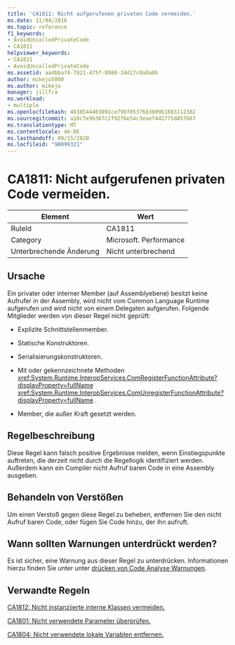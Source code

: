 ```yaml
---
title: 'CA1811: Nicht aufgerufenen privaten Code vermeiden.'
ms.date: 11/04/2016
ms.topic: reference
f1_keywords:
- AvoidUncalledPrivateCode
- CA1811
helpviewer_keywords:
- CA1811
- AvoidUncalledPrivateCode
ms.assetid: aadbba74-7821-475f-8980-34d17c0a0a8b
author: mikejo5000
ms.author: mikejo
manager: jillfra
ms.workload:
- multiple
ms.openlocfilehash: 4638544463891ce79bf05376d3609b1883112382
ms.sourcegitcommit: a18c7e9b367c2f92f6e54c3eaef442775d457667
ms.translationtype: MT
ms.contentlocale: de-DE
ms.lasthandoff: 09/15/2020
ms.locfileid: "90099321"
---
```

# <a name="ca1811-avoid-uncalled-private-code"></a>CA1811: Nicht aufgerufenen privaten Code vermeiden.

|Element|Wert|
|-|-|
|RuleId|CA1811|
|Category|Microsoft. Performance|
|Unterbrechende Änderung|Nicht unterbrechend|

## <a name="cause"></a>Ursache
Ein privater oder interner Member (auf Assemblyebene) besitzt keine Aufrufer in der Assembly, wird nicht vom Common Language Runtime aufgerufen und wird nicht von einem Delegaten aufgerufen. Folgende Mitglieder werden von dieser Regel nicht geprüft:

- Explizite Schnittstellenmember.

- Statische Konstruktoren.

- Serialisierungskonstruktoren.

- Mit oder gekennzeichnete Methoden <xref:System.Runtime.InteropServices.ComRegisterFunctionAttribute?displayProperty=fullName> <xref:System.Runtime.InteropServices.ComUnregisterFunctionAttribute?displayProperty=fullName> .

- Member, die außer Kraft gesetzt werden.

## <a name="rule-description"></a>Regelbeschreibung
Diese Regel kann falsch positive Ergebnisse melden, wenn Einstiegspunkte auftreten, die derzeit nicht durch die Regellogik identifiziert werden. Außerdem kann ein Compiler nicht Aufruf baren Code in eine Assembly ausgeben.

## <a name="how-to-fix-violations"></a>Behandeln von Verstößen
Um einen Verstoß gegen diese Regel zu beheben, entfernen Sie den nicht Aufruf baren Code, oder fügen Sie Code hinzu, der ihn aufruft.

## <a name="when-to-suppress-warnings"></a>Wann sollten Warnungen unterdrückt werden?
Es ist sicher, eine Warnung aus dieser Regel zu unterdrücken. Informationen hierzu finden Sie unter unter [drücken von Code Analyse Warnungen](../code-quality/in-source-suppression-overview.md).

## <a name="related-rules"></a>Verwandte Regeln
[CA1812: Nicht instanziierte interne Klassen vermeiden.](../code-quality/ca1812.md)

[CA1801: Nicht verwendete Parameter überprüfen.](../code-quality/ca1801.md)

[CA1804: Nicht verwendete lokale Variablen entfernen.](../code-quality/ca1804.md)
